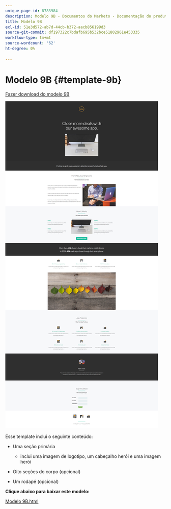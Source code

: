 ```yaml
---
unique-page-id: 8783984
description: Modelo 9B - Documentos do Marketo - Documentação do produto
title: Modelo 9B
exl-id: 51e3d572-ab7d-44cb-b372-aacb856199d3
source-git-commit: df197322c7bdafb695b532bce51802961e453335
workflow-type: tm+mt
source-wordcount: '62'
ht-degree: 0%

---
```


# Modelo 9B {#template-9b}

[Fazer download do modelo 9B](https://experienceleague.adobe.com/landing/marketo/lp-templates/template-9b.html)

![](assets/image2015-7-28-15-3a21-3a14.png)

Esse template inclui o seguinte conteúdo:

* Uma seção primária

   * inclui uma imagem de logotipo, um cabeçalho herói e uma imagem herói

* Oito seções do corpo (opcional)
* Um rodapé (opcional)

**Clique abaixo para baixar este modelo:**

[Modelo 9B.html](https://experienceleague.adobe.com/landing/marketo/lp-templates/template-9b.html)
